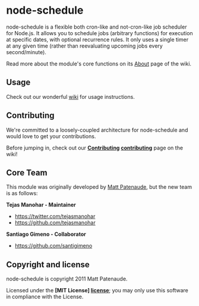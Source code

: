 # node-schedule

node-schedule is a flexible both cron-like and not-cron-like job scheduler for Node.js. It allows you to schedule jobs (arbitrary functions) for execution at specific dates, with optional recurrence rules. It only uses a single timer at any given time (rather than reevaluating upcoming jobs every second/minute).

Read more about the module's core functions on its [About](https://github.com/mattpat/node-schedule/wiki/About) page of the wiki.

## Usage

Check out our wonderful [wiki] for usage instructions.


## Contributing

We're committed to a loosely-coupled architecture for node-schedule and would love to get your contributions.

Before jumping in, check out our **[Contributing] [contributing]** page on the wiki!


## Core Team

This module was originally developed by [Matt Patenaude](https://github.com/mattpat), but the new team is as follows:

**Tejas Manohar - Maintainer**

- <https://twitter.com/tejasmanohar>
- <https://github.com/tejasmanohar>

**Santiago Gimeno - Collaborator**

- <https://github.com/santigimeno>


## Copyright and license

node-schedule is copyright 2011 Matt Patenaude.

Licensed under the **[MIT License] [license]**;
you may only use this software in compliance with the License.

[cron]: http://unixhelp.ed.ac.uk/CGI/man-cgi?crontab+5
[wiki]: https://github.com/mattpat/node-schedule/wiki
[contributing]: https://github.com/mattpat/node-schedule/blob/master/CONTRIBUTING.md
[license]: https://github.com/mattpat/node-schedule/blob/master/LICENSE
